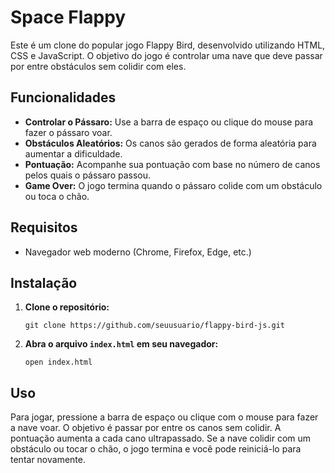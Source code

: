<h1>Space Flappy</h1>

  <p>Este é um clone do popular jogo Flappy Bird, desenvolvido utilizando HTML, CSS e JavaScript. O objetivo do jogo é controlar uma nave que deve passar por entre obstáculos sem colidir com eles.</p>

  <h2>Funcionalidades</h2>
    <ul>
        <li><strong>Controlar o Pássaro:</strong> Use a barra de espaço ou clique do mouse para fazer o pássaro voar.</li>
        <li><strong>Obstáculos Aleatórios:</strong> Os canos são gerados de forma aleatória para aumentar a dificuldade.</li>
        <li><strong>Pontuação:</strong> Acompanhe sua pontuação com base no número de canos pelos quais o pássaro passou.</li>
        <li><strong>Game Over:</strong> O jogo termina quando o pássaro colide com um obstáculo ou toca o chão.</li>
    </ul>

  <h2>Requisitos</h2>
    <ul>
        <li>Navegador web moderno (Chrome, Firefox, Edge, etc.)</li>
    </ul>

  <h2>Instalação</h2>
    <ol>
        <li><strong>Clone o repositório:</strong></li>
        <pre><code>git clone https://github.com/seuusuario/flappy-bird-js.git</code></pre>
        
  <li><strong>Abra o arquivo <code>index.html</code> em seu navegador:</strong></li>
        <pre><code>open index.html</code></pre>
  </ol>

  <h2>Uso</h2>
  <p>Para jogar, pressione a barra de espaço ou clique com o mouse para fazer a nave voar. O objetivo é passar por entre os canos sem colidir. A pontuação aumenta a cada cano ultrapassado. Se a nave colidir com um obstáculo ou tocar o chão, o jogo termina e você pode reiniciá-lo para tentar novamente.</p>
